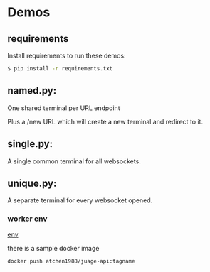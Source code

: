 # Demos

## requirements

Install requirements to run these demos:

```sh
$ pip install -r requirements.txt
```

## named.py:

One shared terminal per URL endpoint

Plus a /new URL which will create a new terminal and redirect to it.

## single.py:

A single common terminal for all websockets.

## unique.py:

A separate terminal for every websocket opened.

### worker env

[env](https://github.com/judge0/api-base)

there is a sample docker image

```
docker push atchen1988/juage-api:tagname
```
